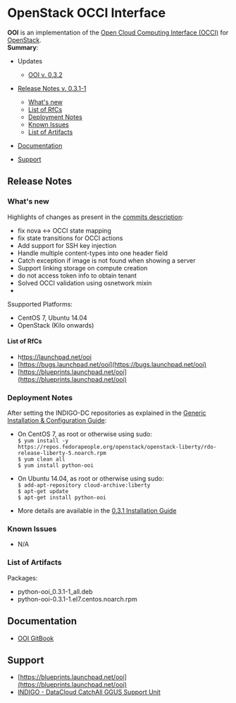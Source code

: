 # OpenStack OCCI Interface 

**OOI** is an implementation of the [Open Cloud Computing Interface (OCCI)](http://www.occi-wg.org/) for [OpenStack]( http://openstack.org). 
<br>
**Summary**:
* Updates
  * [OOI v. 0.3.2](https://indigo-dc.gitbooks.io/indigo-datacloud-releases/content/indigo1/second_update_of_indigo-1.html#ooi)

* [Release Notes v. 0.3.1-1](#id1)
  * [What's new](#id2)
  * [List of RfCs](#id3)
  * [Deployment Notes](#id4)
  * [Known Issues](#id5)
  * [List of Artifacts](#id7)
* [Documentation](#id6)
* [Support](#id8)


<a id="id1"></a>
## Release Notes

<a id="id2"></a>
### What's new
Highlights of changes as present in the [commits description](https://github.com/indigo-dc/ooi/commits/0.3.1):
* fix nova <-> OCCI state mapping 
* fix state transitions for OCCI actions 
* Add support for SSH key injection
* Handle multiple content-types into one header field
* Catch exception if image is not found when showing a server
* Support linking storage on compute creation 
* do not access token info to obtain tenant
* Solved OCCI validation using osnetwork mixin
* 


Ssupported Platforms:
* CentOS 7, Ubuntu 14.04
* OpenStack (Kilo onwards)

<a id="id3"></a>
#### List of RfCs 

* h[ttps://launchpad.net/ooi](ttps://launchpad.net/ooi)
* [https://bugs.launchpad.net/ooi](https://bugs.launchpad.net/ooi)
* [https://blueprints.launchpad.net/ooi](https://blueprints.launchpad.net/ooi)

<a id="id4"></a>
### Deployment Notes

After setting the INDIGO-DC repositories as explained in the [Generic Installation & Configuration Guide](generic_installation_and_configuration_guide_1.md):
* On CentOS 7, as root or otherwise using sudo:<br>
  ```$ yum install -y https://repos.fedorapeople.org/openstack/openstack-liberty/rdo-release-liberty-5.noarch.rpm```<br>
  ```$ yum clean all```<br>
  ```$ yum install python-ooi```<br>
* On Ubuntu 14.04, as root or otherwise using sudo:<br>
  ```$ add-apt-repository cloud-archive:liberty```<br>
  ```$ apt-get update```<br>
  ```$ apt-get install python-ooi```<br>

* More details are available in the [0.3.1 Installation Guide](http://ooi.readthedocs.io/en/stable/user/installation.html)

<a id="id5"></a>
### Known Issues

* N/A

<a id="id7"></a>
### List of Artifacts

Packages:
* python-ooi_0.3.1-1_all.deb
* python-ooi-0.3.1-1.el7.centos.noarch.rpm

<a id="id6"></a>
## Documentation

* [OOI GitBook](https://indigo-dc.gitbooks.io/ooi/content/)

<a id="id8"></a>
## Support

* [https://blueprints.launchpad.net/ooi](https://blueprints.launchpad.net/ooi)
* [INDIGO - DataCloud CatchAll GGUS Support Unit](https://wiki.egi.eu/wiki/GGUS:INDIGO_DataCloud_Catch-all_FAQ)
